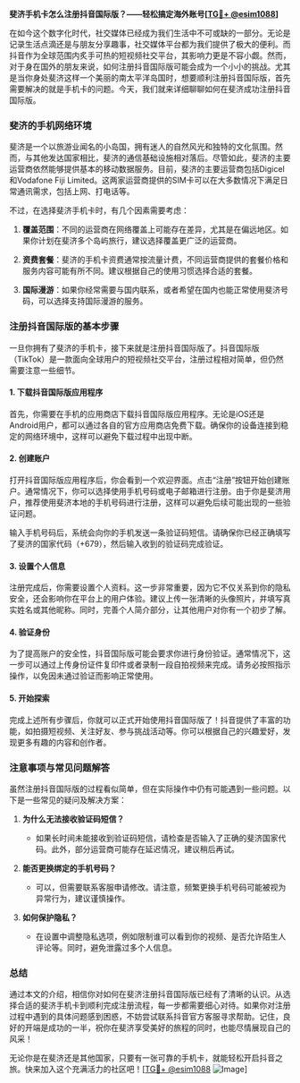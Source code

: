 **斐济手机卡怎么注册抖音国际版？——轻松搞定海外账号[[TG💪+ @esim1088](https://t.me/s/esim1088)]**

在如今这个数字化时代，社交媒体已经成为我们生活中不可或缺的一部分。无论是记录生活点滴还是与朋友分享趣事，社交媒体平台都为我们提供了极大的便利。而抖音作为全球范围内炙手可热的短视频社交平台，其影响力更是不容小觑。然而，对于身在国外的朋友来说，如何注册抖音国际版可能会成为一个小小的挑战。尤其是当你身处斐济这样一个美丽的南太平洋岛国时，想要顺利注册抖音国际版，首先需要解决的就是手机卡的问题。今天，我们就来详细聊聊如何在斐济成功注册抖音国际版。

### 斐济的手机网络环境

斐济是一个以旅游业闻名的小岛国，拥有迷人的自然风光和独特的文化氛围。然而，与其他发达国家相比，斐济的通信基础设施相对落后。尽管如此，斐济的主要运营商依然能够提供基本的移动数据服务。目前，斐济的主要运营商包括Digicel和Vodafone Fiji Limited。这两家运营商提供的SIM卡可以在大多数情况下满足日常通讯需求，包括上网、打电话等。

不过，在选择斐济手机卡时，有几个因素需要考虑：

1. **覆盖范围**：不同的运营商在网络覆盖上可能存在差异，尤其是在偏远地区。如果你计划在斐济多个岛屿旅行，建议选择覆盖更广泛的运营商。
   
2. **资费套餐**：斐济的手机卡资费通常按流量计费，不同运营商提供的套餐价格和服务内容可能有所不同。建议根据自己的使用习惯选择合适的套餐。
   
3. **国际漫游**：如果你经常需要与国内联系，或者希望在国内也能正常使用斐济号码，可以选择支持国际漫游的服务。

### 注册抖音国际版的基本步骤

一旦你拥有了斐济的手机卡，接下来就是注册抖音国际版了。抖音国际版（TikTok）是一款面向全球用户的短视频社交平台，注册过程相对简单，但仍然需要注意一些细节。

#### 1. 下载抖音国际版应用程序

首先，你需要在手机的应用商店下载抖音国际版应用程序。无论是iOS还是Android用户，都可以通过各自的官方应用商店免费下载。确保你的设备连接到稳定的网络环境中，这样可以避免下载过程中出现中断。

#### 2. 创建账户

打开抖音国际版应用程序后，你会看到一个欢迎界面。点击“注册”按钮开始创建账户。通常情况下，你可以选择使用手机号码或电子邮箱进行注册。由于你是斐济用户，推荐使用斐济本地的手机号码进行注册，这样可以避免后续可能出现的一些验证问题。

输入手机号码后，系统会向你的手机发送一条验证码短信。请确保你已经正确填写了斐济的国家代码（+679），然后输入收到的验证码完成验证。

#### 3. 设置个人信息

注册完成后，你需要设置个人资料。这一步非常重要，因为它不仅关系到你的隐私安全，还会影响你在平台上的用户体验。建议上传一张清晰的头像照片，并填写真实姓名或其他昵称。同时，完善个人简介部分，让其他用户对你有一个初步了解。

#### 4. 验证身份

为了提高账户的安全性，抖音国际版可能会要求你进行身份验证。通常情况下，这一步可以通过上传身份证件复印件或者录制一段自拍视频来完成。请务必按照指示操作，以免因未通过验证而影响正常使用。

#### 5. 开始探索

完成上述所有步骤后，你就可以正式开始使用抖音国际版了！抖音提供了丰富的功能，如拍摄短视频、关注好友、参与挑战活动等。你可以根据自己的兴趣爱好，发现更多有趣的内容和创作者。

### 注意事项与常见问题解答

虽然注册抖音国际版的过程看似简单，但在实际操作中仍有可能遇到一些问题。以下是一些常见的疑问及解决方案：

1. **为什么无法接收验证码短信？**
   - 如果长时间未能接收到验证码短信，请检查是否输入了正确的斐济国家代码。此外，部分运营商可能存在延迟情况，建议稍后再试。

2. **能否更换绑定的手机号码？**
   - 可以，但需要联系客服申请修改。请注意，频繁更换手机号码可能被视为异常行为，建议谨慎操作。

3. **如何保护隐私？**
   - 在设置中调整隐私选项，例如限制谁可以看到你的视频、是否允许陌生人评论等。同时，避免泄露过多个人信息。

### 总结

通过本文的介绍，相信你对如何在斐济注册抖音国际版已经有了清晰的认识。从选择合适的斐济手机卡到顺利完成注册流程，每一步都需要细心对待。如果你对注册过程中遇到的具体问题感到困惑，不妨尝试联系抖音官方客服寻求帮助。记住，良好的开端是成功的一半，祝你在斐济享受美好的旅程的同时，也能尽情展现自己的风采！

无论你是在斐济还是其他国家，只要有一张可靠的手机卡，就能轻松开启抖音之旅。快来加入这个充满活力的社区吧！[[TG💪+ @esim1088](https://t.me/s/esim1088) ![Image](https://i.postimg.cc/4NQfJmqS/Snipaste-2025-05-13-00-14-12.png)]